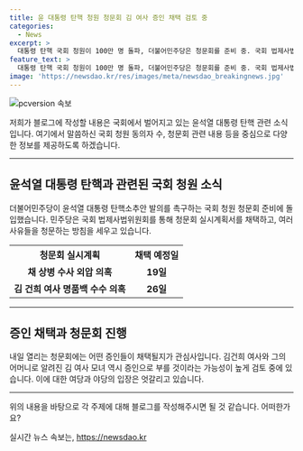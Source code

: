 ```yaml
---
title: 윤 대통령 탄핵 청원 청문회 김 여사 증인 채택 검토 중
categories:
  - News
excerpt: >
  대통령 탄핵 국회 청원이 100만 명 돌파, 더불어민주당은 청문회를 준비 중. 국회 법제사법위원회는 김건희 여사 명품백 수수 의혹 등 5가지 탄핵 사유를 다룰 계획. 김 여사 모녀 증인 출석 가능성, 국민의힘은 반발. 4명 검사 탄핵은 당분간 미루기로.
feature_text: >
  대통령 탄핵 국회 청원이 100만 명 돌파, 더불어민주당은 청문회를 준비 중. 국회 법제사법위원회는 김건희 여사 명품백 수수 의혹 등 5가지 탄핵 사유를 다룰 계획. 김 여사 모녀 증인 출석 가능성, 국민의힘은 반발. 4명 검사 탄핵은 당분간 미루기로.
image: 'https://newsdao.kr/res/images/meta/newsdao_breakingnews.jpg'
---
```


<p><img src="https://newsdao.kr/res/images/meta/newsdao_breakingnews.jpg" alt="pcversion 속보" /></p>

<p>저희가 블로그에 작성할 내용은 국회에서 벌어지고 있는 윤석열 대통령 탄핵 관련 소식입니다. 여기에서 말씀하신 국회 청원 동의자 수, 청문회 관련 내용 등을 중심으로 다양한 정보를 제공하도록 하겠습니다. </p>

<hr />

<h2 data-ke-size="size26">윤석열 대통령 탄핵과 관련된 국회 청원 소식</h2>

<p data-ke-size="size16">더불어민주당이 윤석열 대통령 탄핵소추안 발의를 촉구하는 국회 청원 청문회 준비에 돌입했습니다. 민주당은 국회 법제사법위원회를 통해 청문회 실시계획서를 채택하고, 여러 사유들을 청문하는 방침을 세우고 있습니다.</p>

<table>
  <tr>
    <th>청문회 실시계획</th>
    <th>채택 예정일</th>
  </tr>
  <tr>
    <td style="text-align: center; height: 17px;"><b>채 상병 수사 외압 의혹</b></td>
    <td style="text-align: center; height: 17px;"><b>19일</b></td>
  </tr>
  <tr>
    <td style="text-align: center; height: 17px;"><b>김 건희 여사 명품백 수수 의혹</b></td>
    <td style="text-align: center; height: 17px;"><b>26일</b></td>
  </tr>
</table>

<hr />

<h2 data-ke-size="size26">증인 채택과 청문회 진행</h2>

<p data-ke-size="size16">내일 열리는 청문회에는 어떤 증인들이 채택될지가 관심사입니다. 김건희 여사와 그의 어머니로 알려진 김 여사 모녀 역시 증인으로 부를 것이라는 가능성이 높게 검토 중에 있습니다. 이에 대한 여당과 야당의 입장은 엇갈리고 있습니다.</p>

<hr />

<p>위의 내용을 바탕으로 각 주제에 대해 블로그를 작성해주시면 될 것 같습니다. 어떠한가요?</p>
실시간 뉴스 속보는, <a href="https://newsdao.kr" rel="dofollow">https://newsdao.kr</a>


